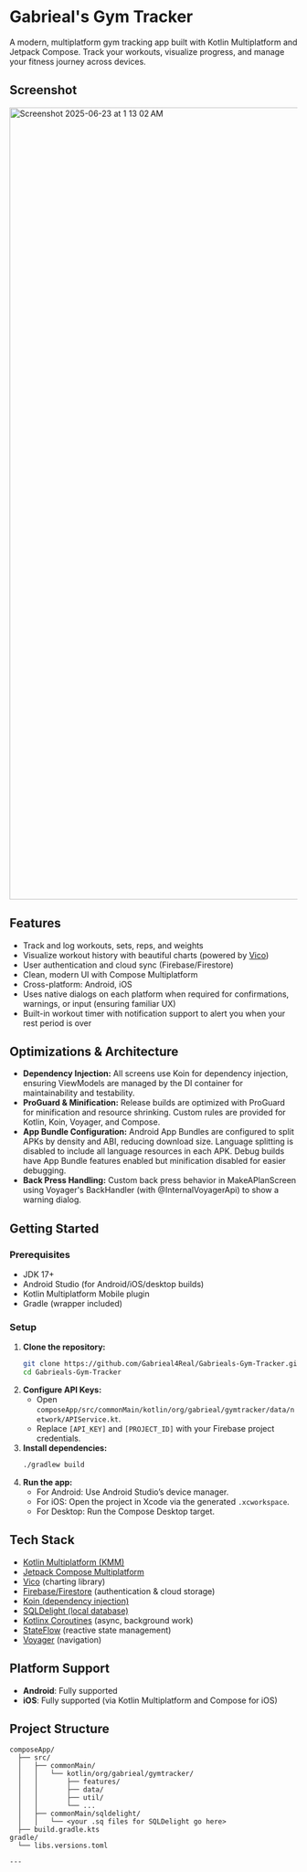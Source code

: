 # Gabrieal's Gym Tracker

A modern, multiplatform gym tracking app built with Kotlin Multiplatform and Jetpack Compose. Track your workouts, visualize progress, and manage your fitness journey across devices.

## Screenshot

<img width="1387" alt="Screenshot 2025-06-23 at 1 13 02 AM" src="https://github.com/user-attachments/assets/20c06d5c-373d-438f-bdf0-58761a57b25b" />

## Features

- Track and log workouts, sets, reps, and weights
- Visualize workout history with beautiful charts (powered by [Vico](https://github.com/patrykandpatrick/vico))
- User authentication and cloud sync (Firebase/Firestore)
- Clean, modern UI with Compose Multiplatform
- Cross-platform: Android, iOS
- Uses native dialogs on each platform when required for confirmations, warnings, or input (ensuring familiar UX)
- Built-in workout timer with notification support to alert you when your rest period is over

## Optimizations & Architecture

- **Dependency Injection:** All screens use Koin for dependency injection, ensuring ViewModels are managed by the DI container for maintainability and testability.
- **ProGuard & Minification:** Release builds are optimized with ProGuard for minification and resource shrinking. Custom rules are provided for Kotlin, Koin, Voyager, and Compose.
- **App Bundle Configuration:** Android App Bundles are configured to split APKs by density and ABI, reducing download size. Language splitting is disabled to include all language resources in each APK. Debug builds have App Bundle features enabled but minification disabled for easier debugging.
- **Back Press Handling:** Custom back press behavior in MakeAPlanScreen using Voyager's BackHandler (with @InternalVoyagerApi) to show a warning dialog.

## Getting Started

### Prerequisites

- JDK 17+
- Android Studio (for Android/iOS/desktop builds)
- Kotlin Multiplatform Mobile plugin
- Gradle (wrapper included)

### Setup

1. **Clone the repository:**
   ```bash
   git clone https://github.com/Gabrieal4Real/Gabrieals-Gym-Tracker.git
   cd Gabrieals-Gym-Tracker
   ```
2. **Configure API Keys:**
   - Open `composeApp/src/commonMain/kotlin/org/gabrieal/gymtracker/data/network/APIService.kt`.
   - Replace `[API_KEY]` and `[PROJECT_ID]` with your Firebase project credentials.
3. **Install dependencies:**
   ```bash
   ./gradlew build
   ```
4. **Run the app:**
   - For Android: Use Android Studio’s device manager.
   - For iOS: Open the project in Xcode via the generated `.xcworkspace`.
   - For Desktop: Run the Compose Desktop target.

## Tech Stack

- [Kotlin Multiplatform (KMM)](https://kotlinlang.org/lp/mobile/)  
- [Jetpack Compose Multiplatform](https://www.jetbrains.com/lp/compose-multiplatform/)  
- [Vico](https://github.com/patrykandpatrick/vico) (charting library)
- [Firebase/Firestore](https://firebase.google.com/) (authentication & cloud storage)  
- [Koin (dependency injection)](https://insert-koin.io/)  
- [SQLDelight (local database)](https://cashapp.github.io/sqldelight/)  
- [Kotlinx Coroutines](https://github.com/Kotlin/kotlinx.coroutines) (async, background work)  
- [StateFlow](https://kotlinlang.org/api/kotlinx.coroutines/kotlinx-coroutines-core/kotlinx.coroutines.flow/-state-flow/) (reactive state management)
- [Voyager](https://github.com/adrielcafe/voyager) (navigation)

## Platform Support

- **Android**: Fully supported
- **iOS**: Fully supported (via Kotlin Multiplatform and Compose for iOS)

## Project Structure

```
composeApp/
  ├── src/
  │   ├── commonMain/
  │   │   └── kotlin/org/gabrieal/gymtracker/
  │   │       ├── features/
  │   │       ├── data/
  │   │       ├── util/
  │   │       └── ...
  │   ├── commonMain/sqldelight/
  │   │   └── <your .sq files for SQLDelight go here>
  ├── build.gradle.kts
gradle/
  └── libs.versions.toml

---
